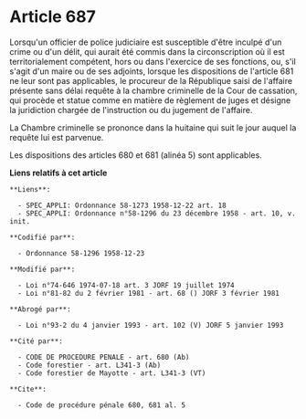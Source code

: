 # Article 687

Lorsqu'un officier de police judiciaire est susceptible d'être inculpé d'un crime ou d'un délit, qui aurait été commis dans
la circonscription où il est territorialement compétent, hors ou dans l'exercice de ses fonctions, ou, s'il s'agit d'un maire
ou de ses adjoints, lorsque les dispositions de l'article 681 ne leur sont pas applicables, le procureur de la République
saisi de l'affaire présente sans délai requête à la chambre criminelle de la Cour de cassation, qui procède et statue comme
en matière de règlement de juges et désigne la juridiction chargée de l'instruction ou du jugement de l'affaire.

La Chambre criminelle se prononce dans la huitaine qui suit le jour auquel la requête lui est parvenue.

Les dispositions des articles 680 et 681 (alinéa 5) sont applicables.

**Liens relatifs à cet article**

	**Liens**:

	  - SPEC_APPLI: Ordonnance 58-1273 1958-12-22 art. 18
	  - SPEC_APPLI: Ordonnance n°58-1296 du 23 décembre 1958 - art. 10, v. init.

	**Codifié par**:

	  - Ordonnance 58-1296 1958-12-23

	**Modifié par**:

	  - Loi n°74-646 1974-07-18 art. 3 JORF 19 juillet 1974
	  - Loi n°81-82 du 2 février 1981 - art. 68 () JORF 3 février 1981

	**Abrogé par**:

	  - Loi n°93-2 du 4 janvier 1993 - art. 102 (V) JORF 5 janvier 1993

	**Cité par**:

	  - CODE DE PROCEDURE PENALE - art. 680 (Ab)
	  - Code forestier - art. L341-3 (Ab)
	  - Code forestier de Mayotte - art. L341-3 (VT)

	**Cite**:

	  - Code de procédure pénale 680, 681 al. 5
